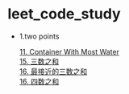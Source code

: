 # leet_code_study

* 1.two points

  [11. Container With Most Water](https://github.com/blueWind123731/algorithm_learning/issues/1)  
  [15. 三数之和](https://github.com/blueWind123731/algorithm_learning/issues/2)  
  [16. 最接近的三数之和](https://github.com/blueWind123731/algorithm_learning/issues/3)  
  [16. 四数之和](https://github.com/blueWind123731/algorithm_learning/issues/4)

